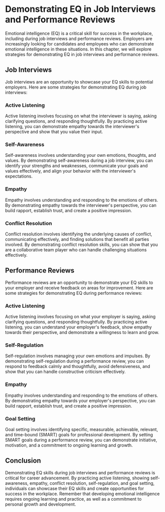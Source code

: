 Demonstrating EQ in Job Interviews and Performance Reviews
======================================================================================================

Emotional intelligence (EQ) is a critical skill for success in the workplace, including during job interviews and performance reviews. Employers are increasingly looking for candidates and employees who can demonstrate emotional intelligence in these situations. In this chapter, we will explore strategies for demonstrating EQ in job interviews and performance reviews.

Job Interviews
--------------

Job interviews are an opportunity to showcase your EQ skills to potential employers. Here are some strategies for demonstrating EQ during job interviews:

### Active Listening

Active listening involves focusing on what the interviewer is saying, asking clarifying questions, and responding thoughtfully. By practicing active listening, you can demonstrate empathy towards the interviewer's perspective and show that you value their input.

### Self-Awareness

Self-awareness involves understanding your own emotions, thoughts, and values. By demonstrating self-awareness during a job interview, you can identify your strengths and weaknesses, communicate your goals and values effectively, and align your behavior with the interviewer's expectations.

### Empathy

Empathy involves understanding and responding to the emotions of others. By demonstrating empathy towards the interviewer's perspective, you can build rapport, establish trust, and create a positive impression.

### Conflict Resolution

Conflict resolution involves identifying the underlying causes of conflict, communicating effectively, and finding solutions that benefit all parties involved. By demonstrating conflict resolution skills, you can show that you are a collaborative team player who can handle challenging situations effectively.

Performance Reviews
-------------------

Performance reviews are an opportunity to demonstrate your EQ skills to your employer and receive feedback on areas for improvement. Here are some strategies for demonstrating EQ during performance reviews:

### Active Listening

Active listening involves focusing on what your employer is saying, asking clarifying questions, and responding thoughtfully. By practicing active listening, you can understand your employer's feedback, show empathy towards their perspective, and demonstrate a willingness to learn and grow.

### Self-Regulation

Self-regulation involves managing your own emotions and impulses. By demonstrating self-regulation during a performance review, you can respond to feedback calmly and thoughtfully, avoid defensiveness, and show that you can handle constructive criticism effectively.

### Empathy

Empathy involves understanding and responding to the emotions of others. By demonstrating empathy towards your employer's perspective, you can build rapport, establish trust, and create a positive impression.

### Goal Setting

Goal setting involves identifying specific, measurable, achievable, relevant, and time-bound (SMART) goals for professional development. By setting SMART goals during a performance review, you can demonstrate initiative, motivation, and a commitment to ongoing learning and growth.

Conclusion
----------

Demonstrating EQ skills during job interviews and performance reviews is critical for career advancement. By practicing active listening, showing self-awareness, empathy, conflict resolution, self-regulation, and goal setting, individuals can showcase their EQ skills and create opportunities for success in the workplace. Remember that developing emotional intelligence requires ongoing learning and practice, as well as a commitment to personal growth and development.
